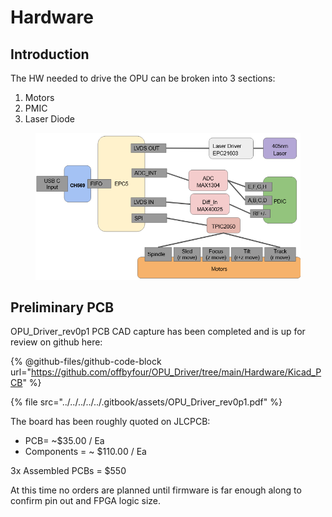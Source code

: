 # Hardware

## Introduction

The HW needed to drive the OPU can be broken into 3 sections:

1. Motors
2. PMIC
3. Laser Diode

<figure><img src="../../../../../.gitbook/assets/image (167).png" alt=""><figcaption></figcaption></figure>

## Preliminary PCB

OPU\_Driver\_rev0p1 PCB CAD capture has been completed and is up for review on github here:

{% @github-files/github-code-block url="https://github.com/offbyfour/OPU_Driver/tree/main/Hardware/Kicad_PCB" %}

{% file src="../../../../../.gitbook/assets/OPU_Driver_rev0p1.pdf" %}

The board has been roughly quoted on JLCPCB:

* PCB= \~$35.00 / Ea
* Components = \~ $110.00 / Ea

3x Assembled PCBs = $550



At this time no orders are planned until firmware is far enough along to confirm pin out and FPGA logic size.
